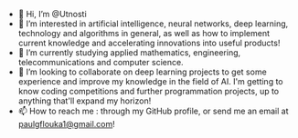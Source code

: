 - 👋 Hi, I’m @Utnosti
- 👀 I’m interested in artificial intelligence, neural networks, deep learning, technology and algorithms in general, as well as how to implement current knowledge and accelerating innovations into useful products!
- 🌱 I’m currently studying applied mathematics, engineering, telecommunications and computer science.
- 💞️ I’m looking to collaborate on deep learning projects to get some experience and improve my knowledge in the field of AI. I'm getting to know coding competitions and further programmation projects, up to anything that'll expand my horizon!
- 📫 How to reach me : through my GitHub profile, or send me an email at paulgflouka1@gmail.com!
